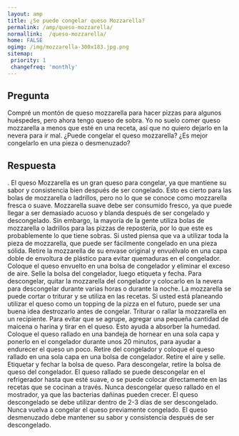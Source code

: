 ```yaml
---
layout: amp
title: ¿Se puede congelar queso Mozzarella?  
permalink: /amp/queso-mozzarella/
normallink:  /queso-mozzarella/
home: FALSE
ogimg: /img/mozzarella-300x183.jpg.png
sitemap:
 priority: 1
 changefreq: 'monthly'
---
```




## Pregunta

Compré un montón de queso mozzarella para hacer pizzas para algunos huéspedes, pero ahora tengo queso de sobra. Yo no suelo comer queso mozzarella a menos que esté en una receta, así que no quiero dejarlo en la nevera para ir mal. ¿Puede congelar el queso mozzarella? ¿Es mejor congelarlo en una pieza o desmenuzado?


<amp-img src="https://sepuedecongelar.com/img/mozzarella-300x183.jpg" alt="¿Se puede congelar queso Mozzarella?" height="400" width="800"></amp-img>


## Respuesta

. El queso Mozzarella es un gran queso para congelar, ya que mantiene su sabor y consistencia bien después de ser congelado. Esto es cierto para las bolas de mozzarella o ladrillos, pero no lo que se conoce como mozzarella fresca o suave. Mozzarella suave debe ser consumido fresco, ya que puede llegar a ser demasiado acuoso y blanda después de ser congelado y descongelado. Sin embargo, la mayoría de la gente utiliza bolas de mozzarella o ladrillos para las pizzas de repostería, por lo que este es probablemente lo que tiene sobras. Si usted piensa que va a utilizar toda la pieza de mozzarella, que puede ser fácilmente congelado en una pieza sólida.
Retire la mozzarella de su envase original y envuélvalo en una capa doble de envoltura de plástico para evitar quemaduras en el congelador. Coloque el queso envuelto en una bolsa de congelador y eliminar el exceso de aire. Selle la bolsa del congelador, luego etiqueta y fecha. Para descongelar, quitar la mozzarella del congelador y colocarlo en la nevera para descongelar durante varias horas o durante la noche. La mozzarella se puede cortar o triturar y se utiliza en las recetas.
Si usted está planeando utilizar el queso como un topping de la pizza en el futuro, puede ser una buena idea destrozarlo antes de congelar. Triturar o rallar la mozzarella en un recipiente. Para evitar que se agrupe, agregar una pequeña cantidad de maicena o harina y tirar en el queso. Esto ayuda a absorber la humedad. Coloque el queso rallado en una bandeja de hornear en una sola capa y ponerlo en el congelador durante unos 20 minutos, para ayudar a endurecer el queso un poco. Retire del congelador y coloque el queso rallado en una sola capa en una bolsa de congelador. Retire el aire y selle. Etiquetar y fechar la bolsa de queso.
Para descongelar, retire la bolsa de queso del congelador. El queso rallado se puede descongelar en el refrigerador hasta que esté suave, o se puede colocar directamente en las recetas que se cocinan a través. Nunca descongelar queso rallado en el mostrador, ya que las bacterias dañinas pueden crecer. El queso descongelado se debe utilizar dentro de 2-3 días de ser descongelado. Nunca vuelva a congelar el queso previamente congelado. El queso desmenuzado debe mantener su sabor y consistencia después de ser descongelado.